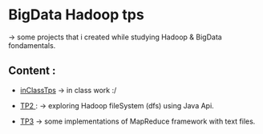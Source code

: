 # BigData Hadoop tps

-> some projects that i created while studying Hadoop & BigData fondamentals.



## Content :

- [inClassTps](https://github.com/ubmagh/BigData-hadoop-tps/tree/main/inClassTps)
	-> in class work :/


- [ TP2 ](https://github.com/ubmagh/BigData-hadoop-tps/tree/main/TP2%20-%20API%20JAVA) : 
	-> exploring Hadoop fileSystem (dfs) using Java Api. 


- [TP3](https://github.com/ubmagh/BigData-hadoop-tps/tree/main/TP3%20-%20MapReduce%201)
	-> some implementations of MapReduce framework with text files.	


